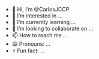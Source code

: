 - 👋 Hi, I’m @CarlosJCCP
- 👀 I’m interested in ...
- 🌱 I’m currently learning ...
- 💞️ I’m looking to collaborate on ...
- 📫 How to reach me ...
- 😄 Pronouns: ...
- ⚡ Fun fact: ...

<!---
CarlosJCCP/CarlosJCCP es una persona que intenta sobresalir pero sin ser tan visible 
--->
